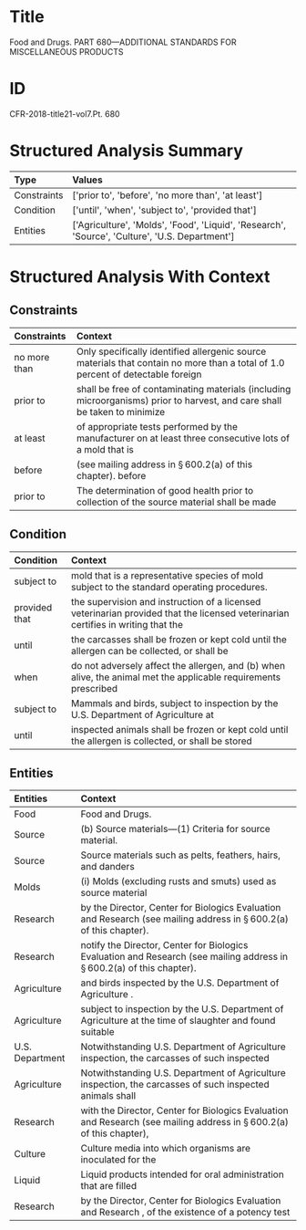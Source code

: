 # Title

 Food and Drugs. PART 680—ADDITIONAL STANDARDS FOR MISCELLANEOUS PRODUCTS


# ID

 CFR-2018-title21-vol7.Pt. 680


# Structured Analysis Summary

| Type        | Values                                                                                         |
|:------------|:-----------------------------------------------------------------------------------------------|
| Constraints | ['prior to', 'before', 'no more than', 'at least']                                             |
| Condition   | ['until', 'when', 'subject to', 'provided that']                                               |
| Entities    | ['Agriculture', 'Molds', 'Food', 'Liquid', 'Research', 'Source', 'Culture', 'U.S. Department'] |


# Structured Analysis With Context

 


## Constraints

| Constraints   | Context                                                                                                                          |
|:--------------|:---------------------------------------------------------------------------------------------------------------------------------|
| no more than  | Only specifically identified allergenic source materials that contain  no more than a total of 1.0 percent of detectable foreign |
| prior to      | shall be free of contaminating materials (including microorganisms) prior to harvest, and care shall be taken to minimize        |
| at least      | of appropriate tests performed by the manufacturer on at least three consecutive lots of a mold that is                          |
| before        | (see mailing address in &#167;&#8201;600.2(a) of this chapter). before                                                           |
| prior to      | The determination of good health  prior to collection of the source material shall be made                                       |


## Condition

| Condition     | Context                                                                                                                          |
|:--------------|:---------------------------------------------------------------------------------------------------------------------------------|
| subject to    | mold that is a representative species of mold subject to  the standard operating procedures.                                     |
| provided that | the supervision and instruction of a licensed veterinarian provided that the licensed veterinarian certifies in writing that the |
| until         | the carcasses shall be frozen or kept cold until the allergen can be collected, or shall be                                      |
| when          | do not adversely affect the allergen, and (b) when alive, the animal met the applicable requirements prescribed                  |
| subject to    | Mammals and birds,  subject to inspection by the U.S. Department of Agriculture at                                               |
| until         | inspected animals shall be frozen or kept cold until the allergen is collected, or shall be stored                               |


## Entities

| Entities        | Context                                                                                                                            |
|:----------------|:-----------------------------------------------------------------------------------------------------------------------------------|
| Food            | Food  and Drugs.                                                                                                                   |
| Source          | (b)  Source  materials&#8212;(1) Criteria for source material.                                                                     |
| Source          | Source materials such as pelts, feathers, hairs, and danders                                                                       |
| Molds           | (i)  Molds (excluding rusts and smuts) used as source material                                                                     |
| Research        | by the Director, Center for Biologics Evaluation and Research  (see mailing address in &#167;&#8201;600.2(a) of this chapter).     |
| Research        | notify the Director, Center for Biologics Evaluation and Research  (see mailing address in &#167;&#8201;600.2(a) of this chapter). |
| Agriculture     | and birds inspected by the U.S. Department of Agriculture .                                                                        |
| Agriculture     | subject to inspection by the U.S. Department of Agriculture at the time of slaughter and found suitable                            |
| U.S. Department | Notwithstanding  U.S. Department of Agriculture inspection, the carcasses of such inspected                                        |
| Agriculture     | Notwithstanding U.S. Department of  Agriculture inspection, the carcasses of such inspected animals shall                          |
| Research        | with the Director, Center for Biologics Evaluation and Research (see mailing address in &#167;&#8201;600.2(a) of this chapter),    |
| Culture         | Culture media into which organisms are inoculated for the                                                                          |
| Liquid          | Liquid products intended for oral administration that are filled                                                                   |
| Research        | by the Director, Center for Biologics Evaluation and Research , of the existence of a potency test                                 |


